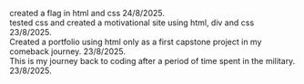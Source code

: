 created a flag in html and css 24/8/2025.  
tested css and created a motivational site using html, div and css 23/8/2025.    
Created a portfolio using html only as a first capstone project in my comeback journey. 23/8/2025.    
This is my journey back to coding after a period of time spent in the military. 23/8/2025.